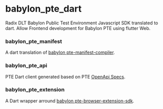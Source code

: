 
# babylon_pte_dart
Radix DLT Babylon Public Test Environment Javascript SDK translated to dart. Allow Frontend development for Babylon PTE using flutter Web.

### babylon_pte_manifest
A dart translation of [babylon pte-manifest-compiler](https://github.com/radixdlt/babylon-pte/tree/main/pte-manifest-compiler). 

### babylon_pte_api
PTE Dart client generated based on PTE [OpenApi Specs](https://github.com/radixdlt/babylon-pte/blob/main/pte-api-spec/api.yaml).

### babylon_pte_extension
A Dart wrapper arround [babylon pte-browser-extension-sdk](https://github.com/radixdlt/babylon-pte/tree/main/pte-browser-extension-sdk).